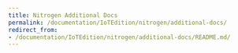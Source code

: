 ```yaml
---
title: Nitrogen Additional Docs
permalink: /documentation/IoTEdition/nitrogen/additional-docs/
redirect_from:
- /documentation/IoTEdition/nitrogen/additional-docs/README.md/
---
```

